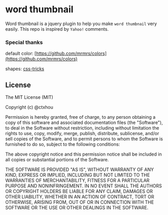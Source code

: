# word thumbnail

Word thumbnail is a jquery plugin to help you make `word thumbnail` very easily. This repo is inspired by `Yahoo!` comments.


### Special thanks

default color: [https://github.com/mrmrs/colors](https://github.com/mrmrs/colors)

shapes: [css-tricks](http://css-tricks.com/examples/ShapesOfCSS/)

## License

The MIT License (MIT)

Copyright (c) @ctxhou

Permission is hereby granted, free of charge, to any person obtaining a copy of
this software and associated documentation files (the "Software"), to deal in
the Software without restriction, including without limitation the rights to
use, copy, modify, merge, publish, distribute, sublicense, and/or sell copies of
the Software, and to permit persons to whom the Software is furnished to do so,
subject to the following conditions:

The above copyright notice and this permission notice shall be included in all
copies or substantial portions of the Software.

THE SOFTWARE IS PROVIDED "AS IS", WITHOUT WARRANTY OF ANY KIND, EXPRESS OR
IMPLIED, INCLUDING BUT NOT LIMITED TO THE WARRANTIES OF MERCHANTABILITY, FITNESS
FOR A PARTICULAR PURPOSE AND NONINFRINGEMENT. IN NO EVENT SHALL THE AUTHORS OR
COPYRIGHT HOLDERS BE LIABLE FOR ANY CLAIM, DAMAGES OR OTHER LIABILITY, WHETHER
IN AN ACTION OF CONTRACT, TORT OR OTHERWISE, ARISING FROM, OUT OF OR IN
CONNECTION WITH THE SOFTWARE OR THE USE OR OTHER DEALINGS IN THE SOFTWARE.


